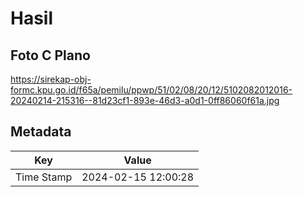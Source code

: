 # Hasil

## Foto C Plano

https://sirekap-obj-formc.kpu.go.id/f65a/pemilu/ppwp/51/02/08/20/12/5102082012016-20240214-215316--81d23cf1-893e-46d3-a0d1-0ff86060f61a.jpg


## Metadata

| Key        | Value               |
| ---------- | ------------------- |
| Time Stamp | 2024-02-15 12:00:28 |



